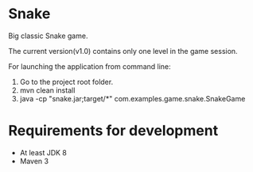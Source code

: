 # Snake

Big classic Snake game.

The current version(v1.0) contains only one level
in the game session.

For launching the application from command line:

1. Go to the project root folder.
2. mvn clean install
3. java -cp "snake.jar;target/*" com.examples.game.snake.SnakeGame

# Requirements for development

- At least JDK 8
- Maven 3